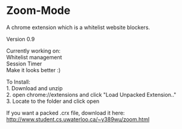 # Zoom-Mode
A chrome extension which is a whitelist website blockers.  

Version 0.9  

Currently working on:  
	Whitelist management  
	Session Timer  
	Make it looks better :)  

To Install:  
	1. Download and unzip  
	2. open chrome://extensions and click "Load Unpacked Extension.."  
	3. Locate to the folder and click open  

If you want a packed .crx file, download it here: <http://www.student.cs.uwaterloo.ca/~y389wu/zoom.html>
